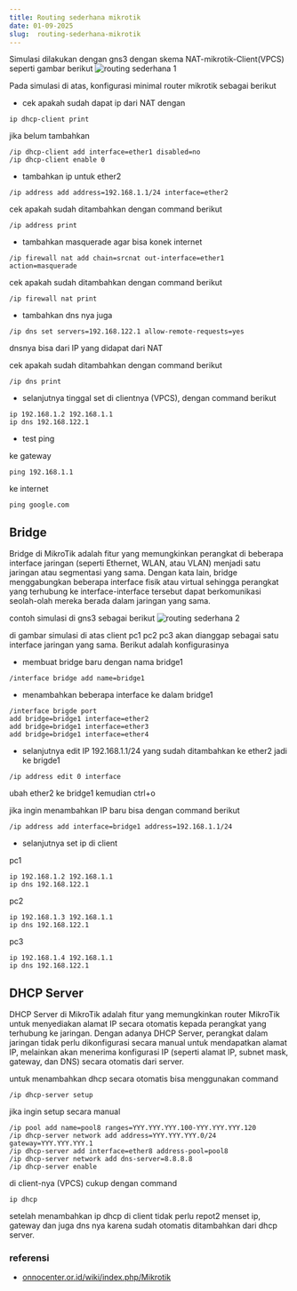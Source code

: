 ```yaml
---
title: Routing sederhana mikrotik
date: 01-09-2025
slug:  routing-sederhana-mikrotik
---
```


Simulasi dilakukan dengan gns3 dengan skema NAT-mikrotik-Client(VPCS) seperti gambar berikut
![routing sederhana 1](/images/routing-mikrotik1.png)

Pada simulasi di atas, konfigurasi minimal router mikrotik sebagai berikut

- cek apakah sudah dapat ip dari NAT dengan
```
ip dhcp-client print
```
jika belum tambahkan
```
/ip dhcp-client add interface=ether1 disabled=no
/ip dhcp-client enable 0
```

- tambahkan ip untuk ether2
```
/ip address add address=192.168.1.1/24 interface=ether2
```

cek apakah sudah ditambahkan dengan command berikut

```
/ip address print
```

- tambahkan masquerade agar bisa konek internet
```
/ip firewall nat add chain=srcnat out-interface=ether1 action=masquerade
```

cek apakah sudah ditambahkan dengan command berikut

```
/ip firewall nat print
```

- tambahkan dns nya juga
```
/ip dns set servers=192.168.122.1 allow-remote-requests=yes
```
dnsnya bisa dari IP yang didapat dari NAT

cek apakah sudah ditambahkan dengan command berikut
```
/ip dns print
```

- selanjutnya tinggal set di clientnya (VPCS), dengan command berikut
```
ip 192.168.1.2 192.168.1.1
ip dns 192.168.122.1
```

- test ping

ke gateway
```
ping 192.168.1.1
```

ke internet
```
ping google.com
```

## Bridge

Bridge di MikroTik adalah fitur yang memungkinkan perangkat di beberapa interface jaringan (seperti Ethernet, WLAN, atau VLAN) menjadi satu jaringan atau segmentasi yang sama. Dengan kata lain, bridge menggabungkan beberapa interface fisik atau virtual sehingga perangkat yang terhubung ke interface-interface tersebut dapat berkomunikasi seolah-olah mereka berada dalam jaringan yang sama.

contoh simulasi di gns3 sebagai berikut
![routing sederhana 2](/images/routing-mikrotik2.png)

di gambar simulasi di atas client pc1 pc2 pc3 akan dianggap sebagai satu interface jaringan yang sama. Berikut adalah konfigurasinya

- membuat bridge baru dengan nama bridge1
```
/interface bridge add name=bridge1
```

- menambahkan beberapa interface ke dalam bridge1
```
/interface brigde port
add bridge=bridge1 interface=ether2
add bridge=bridge1 interface=ether3
add bridge=bridge1 interface=ether4
```

- selanjutnya edit IP 192.168.1.1/24 yang sudah ditambahkan ke ether2 jadi ke brigde1
```
/ip address edit 0 interface
```

ubah ether2 ke bridge1 kemudian ctrl+o

jika ingin menambahkan IP baru bisa dengan command berikut

```
/ip address add interface=bridge1 address=192.168.1.1/24
```

- selanjutnya set ip di client

pc1
```
ip 192.168.1.2 192.168.1.1
ip dns 192.168.122.1
```

pc2
```
ip 192.168.1.3 192.168.1.1
ip dns 192.168.122.1
```

pc3
```
ip 192.168.1.4 192.168.1.1
ip dns 192.168.122.1
```

## DHCP Server

DHCP Server di MikroTik adalah fitur yang memungkinkan router MikroTik untuk menyediakan alamat IP secara otomatis kepada perangkat yang terhubung ke jaringan. Dengan adanya DHCP Server, perangkat dalam jaringan tidak perlu dikonfigurasi secara manual untuk mendapatkan alamat IP, melainkan akan menerima konfigurasi IP (seperti alamat IP, subnet mask, gateway, dan DNS) secara otomatis dari server.

untuk menambahkan dhcp secara otomatis bisa menggunakan command
```
/ip dhcp-server setup
```

jika ingin setup secara manual
```
/ip pool add name=pool8 ranges=YYY.YYY.YYY.100-YYY.YYY.YYY.120
/ip dhcp-server network add address=YYY.YYY.YYY.0/24 gateway=YYY.YYY.YYY.1
/ip dhcp-server add interface=ether8 address-pool=pool8
/ip dhcp-server network add dns-server=8.8.8.8
/ip dhcp-server enable
```

di client-nya (VPCS) cukup dengan command
```
ip dhcp
```

setelah menambahkan ip dhcp di client tidak perlu repot2 menset ip, gateway dan juga dns nya karena sudah otomatis ditambahkan dari dhcp server.

### referensi

- [onnocenter.or.id/wiki/index.php/Mikrotik](https://onnocenter.or.id/wiki/index.php/Mikrotik)
